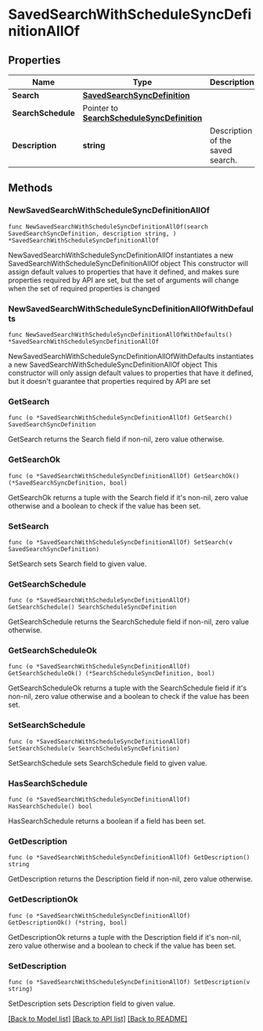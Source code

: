 # SavedSearchWithScheduleSyncDefinitionAllOf

## Properties

Name | Type | Description | Notes
------------ | ------------- | ------------- | -------------
**Search** | [**SavedSearchSyncDefinition**](SavedSearchSyncDefinition.md) |  | 
**SearchSchedule** | Pointer to [**SearchScheduleSyncDefinition**](SearchScheduleSyncDefinition.md) |  | [optional] 
**Description** | **string** | Description of the saved search. | 

## Methods

### NewSavedSearchWithScheduleSyncDefinitionAllOf

`func NewSavedSearchWithScheduleSyncDefinitionAllOf(search SavedSearchSyncDefinition, description string, ) *SavedSearchWithScheduleSyncDefinitionAllOf`

NewSavedSearchWithScheduleSyncDefinitionAllOf instantiates a new SavedSearchWithScheduleSyncDefinitionAllOf object
This constructor will assign default values to properties that have it defined,
and makes sure properties required by API are set, but the set of arguments
will change when the set of required properties is changed

### NewSavedSearchWithScheduleSyncDefinitionAllOfWithDefaults

`func NewSavedSearchWithScheduleSyncDefinitionAllOfWithDefaults() *SavedSearchWithScheduleSyncDefinitionAllOf`

NewSavedSearchWithScheduleSyncDefinitionAllOfWithDefaults instantiates a new SavedSearchWithScheduleSyncDefinitionAllOf object
This constructor will only assign default values to properties that have it defined,
but it doesn't guarantee that properties required by API are set

### GetSearch

`func (o *SavedSearchWithScheduleSyncDefinitionAllOf) GetSearch() SavedSearchSyncDefinition`

GetSearch returns the Search field if non-nil, zero value otherwise.

### GetSearchOk

`func (o *SavedSearchWithScheduleSyncDefinitionAllOf) GetSearchOk() (*SavedSearchSyncDefinition, bool)`

GetSearchOk returns a tuple with the Search field if it's non-nil, zero value otherwise
and a boolean to check if the value has been set.

### SetSearch

`func (o *SavedSearchWithScheduleSyncDefinitionAllOf) SetSearch(v SavedSearchSyncDefinition)`

SetSearch sets Search field to given value.


### GetSearchSchedule

`func (o *SavedSearchWithScheduleSyncDefinitionAllOf) GetSearchSchedule() SearchScheduleSyncDefinition`

GetSearchSchedule returns the SearchSchedule field if non-nil, zero value otherwise.

### GetSearchScheduleOk

`func (o *SavedSearchWithScheduleSyncDefinitionAllOf) GetSearchScheduleOk() (*SearchScheduleSyncDefinition, bool)`

GetSearchScheduleOk returns a tuple with the SearchSchedule field if it's non-nil, zero value otherwise
and a boolean to check if the value has been set.

### SetSearchSchedule

`func (o *SavedSearchWithScheduleSyncDefinitionAllOf) SetSearchSchedule(v SearchScheduleSyncDefinition)`

SetSearchSchedule sets SearchSchedule field to given value.

### HasSearchSchedule

`func (o *SavedSearchWithScheduleSyncDefinitionAllOf) HasSearchSchedule() bool`

HasSearchSchedule returns a boolean if a field has been set.

### GetDescription

`func (o *SavedSearchWithScheduleSyncDefinitionAllOf) GetDescription() string`

GetDescription returns the Description field if non-nil, zero value otherwise.

### GetDescriptionOk

`func (o *SavedSearchWithScheduleSyncDefinitionAllOf) GetDescriptionOk() (*string, bool)`

GetDescriptionOk returns a tuple with the Description field if it's non-nil, zero value otherwise
and a boolean to check if the value has been set.

### SetDescription

`func (o *SavedSearchWithScheduleSyncDefinitionAllOf) SetDescription(v string)`

SetDescription sets Description field to given value.



[[Back to Model list]](../README.md#documentation-for-models) [[Back to API list]](../README.md#documentation-for-api-endpoints) [[Back to README]](../README.md)


